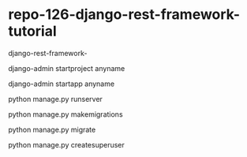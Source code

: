 # repo-126-django-rest-framework-tutorial
django-rest-framework-

django-admin startproject anyname

django-admin startapp anyname

python manage.py runserver

python manage.py makemigrations

python manage.py migrate

python manage.py createsuperuser